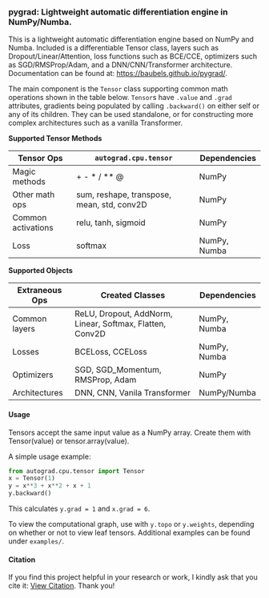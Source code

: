 
### pygrad: Lightweight automatic differentiation engine in NumPy/Numba.

This is a lightweight automatic differentiation engine based on NumPy and Numba. Included is a differentiable Tensor class, layers such as Dropout/Linear/Attention, loss functions such as BCE/CCE, optimizers such as SGD/RMSProp/Adam, and a DNN/CNN/Transformer architecture. Documentation can be found at: https://baubels.github.io/pygrad/.

The main component is the `Tensor` class supporting common math operations shown in the table below. `Tensor`s have `.value` and `.grad` attributes, gradients being populated by calling `.backward()` on either self or any of its children. They can be used standalone, or for constructing more complex architectures such as a vanilla Transformer.

**Supported Tensor Methods**

| Tensor Ops       | `autograd.cpu.tensor`                      | Dependencies |
| ---------------  | -------------                              | ------------ |
| Magic methods    |  + - * / ** @                              | NumPy        |
| Other math ops   | sum, reshape, transpose, mean, std, conv2D | NumPy        |
| Common activations | relu, tanh, sigmoid                      | NumPy        |
| Loss              | softmax                                   | NumPy, Numba  |

**Supported Objects**

| Extraneous Ops   | Created Classes                                            | Dependencies |
| ---------------  | -------------                                              | ------------ |
| Common layers    |  ReLU, Dropout, AddNorm, Linear, Softmax, Flatten, Conv2D  | NumPy, Numba |
| Losses           | BCELoss, CCELoss                                           | NumPy, Numba |
| Optimizers       | SGD, SGD_Momentum, RMSProp, Adam                           | NumPy        |
| Architectures    | DNN, CNN, Vanila Transformer                               | NumPy/Numba  |


#### Usage

Tensors accept the same input value as a NumPy array. Create them with Tensor(value) or tensor.array(value).

A simple usage example:

```python
from autograd.cpu.tensor import Tensor
x = Tensor(1)
y = x**3 + x**2 + x + 1
y.backward()
```

This calculates `y.grad = 1` and `x.grad = 6`.

To view the computational graph, use with `y.topo` or `y.weights`, depending on whether or not to view leaf tensors.
Additional examples can be found under `examples/`.

#### Citation

If you find this project helpful in your research or work, I kindly ask that you cite it: [View Citation](./CITATION.cff). Thank you! 
